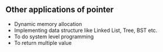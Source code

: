 ## Other applications of pointer

- Dynamic memory allocation
- Implementing data structure like Linked List, Tree, BST etc.
- To do system level programming
- To return multiple value